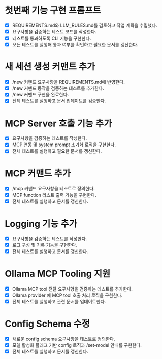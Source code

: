 # 첫번째 기능 구현 프롬프트
- [x] REQUIREMENTS.md와 LLM_RULES.md를 검토하고 작업 계획을 수립했다.
- [x] 요구사항을 검증하는 테스트 코드를 작성한다.
- [x] 테스트를 통과하도록 CLI 기능을 구현한다.
- [x] 모든 테스트를 실행해 통과 여부를 확인하고 필요한 문서를 갱신한다.

# 새 세션 생성 커맨트 추가
- [x] /new 커맨드 요구사항을 REQUIREMENTS.md에 반영한다.
- [x] /new 커맨드 동작을 검증하는 테스트를 추가한다.
- [x] /new 커맨드 구현을 완료한다.
- [x] 전체 테스트를 실행하고 문서 업데이트를 검증한다.

# MCP Server 호출 기능 추가
- [x] 요구사항을 검증하는 테스트를 작성한다.
- [x] MCP 연동 및 system prompt 초기화 로직을 구현한다.
- [x] 전체 테스트를 실행하고 필요한 문서를 갱신한다.

# MCP 커맨드 추가
- [x] /mcp 커맨드 요구사항을 테스트로 정의한다.
- [x] MCP function 리스트 출력 기능을 구현한다.
- [x] 전체 테스트를 실행하고 문서를 갱신한다.

# Logging 기능 추가
- [x] 요구사항을 검증하는 테스트를 작성한다.
- [x] 로그 구성 및 기록 기능을 구현한다.
- [x] 전체 테스트를 실행하고 문서를 갱신한다.

# Ollama MCP Tooling 지원
- [x] Ollama MCP tool 전달 요구사항을 검증하는 테스트를 추가한다.
- [x] Ollama provider 에 MCP tool 호출 처리 로직을 구현한다.
- [x] 전체 테스트를 실행하고 관련 문서를 업데이트한다.

# Config Schema 수정
- [x] 새로운 config schema 요구사항을 테스트로 정의한다.
- [x] 모델 활성화 플래그 기반 config 로직과 /set-model 안내를 구현한다.
- [x] 전체 테스트를 실행하고 문서를 갱신한다.
